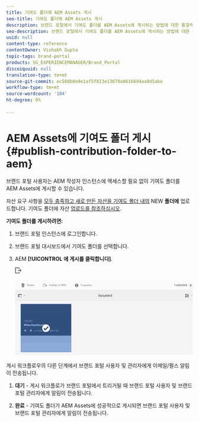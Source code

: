 ```yaml
---
title: 기여도 폴더에 AEM Assets 게시
seo-title: 기여도 폴더에 AEM Assets 게시
description: 브랜드 포털에서 기여도 폴더를 AEM Assets에 게시하는 방법에 대한 통찰력을 얻을 수 있습니다.
seo-description: 브랜드 포털에서 기여도 폴더를 AEM Assets에 게시하는 방법에 대한 통찰력을 얻을 수 있습니다.
uuid: null
content-type: reference
contentOwner: Vishabh Gupta
topic-tags: brand-portal
products: SG_EXPERIENCEMANAGER/Brand_Portal
discoiquuid: null
translation-type: tm+mt
source-git-commit: ec588b0e9e1af5f813e13670a0616694aa9d5abe
workflow-type: tm+mt
source-wordcount: '184'
ht-degree: 0%

---
```



# AEM Assets에 기여도 폴더 게시 {#publish-contribution-folder-to-aem}

브랜드 포털 사용자는 AEM 작성자 인스턴스에 액세스할 필요 없이 기여도 폴더를 AEM Assets에 게시할 수 있습니다.

자산 요구 사항을 [모두 충족하고 새로 만든 자산을 기여도 폴더 내의](brand-portal-download-asset-requirements.md) NEW **폴더에** 업로드합니다. 기여도 폴더에 자산 [업로드를 참조하십시오](brand-portal-upload-assets-to-contribution-folder.md).

**기여도 폴더를 게시하려면:**

1. 브랜드 포털 인스턴스에 로그인합니다.

1. 브랜드 포털 대시보드에서 기여도 폴더를 선택합니다.
1. AEM **[!UICONTROL 에 게시를 클릭합니다]**.

   ![](assets/export.png)

   ![](assets/publish-contribution-folder-to-aem.png)

게시 워크플로우의 다른 단계에서 브랜드 포털 사용자 및 관리자에게 이메일/펄스 알림이 전송됩니다.
1. **대기** - 게시 워크플로가 브랜드 포털에서 트리거될 때 브랜드 포털 사용자 및 브랜드 포털 관리자에게 알림이 전송됩니다.

1. **완료** - 기여도 폴더가 AEM Assets에 성공적으로 게시되면 브랜드 포털 사용자 및 브랜드 포털 관리자에게 알림이 전송됩니다.


